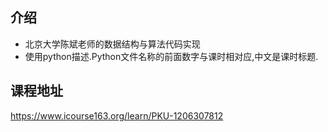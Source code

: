 ## 介绍
- 北京大学陈斌老师的数据结构与算法代码实现
- 使用python描述.Python文件名称的前面数字与课时相对应,中文是课时标题.
## 课程地址
https://www.icourse163.org/learn/PKU-1206307812